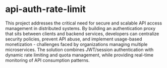 # api-auth-rate-limit

This project addresses the critical need for secure and scalable API access management in distributed systems. By building an authentication proxy that sits between clients and backend services, developers can centralize security policies, prevent API abuse, and implement usage-based monetization - challenges faced by organizations managing multiple microservices. The solution combines JWT/session authentication with dynamic rate limiting and quota management, while providing real-time monitoring of API consumption patterns.
